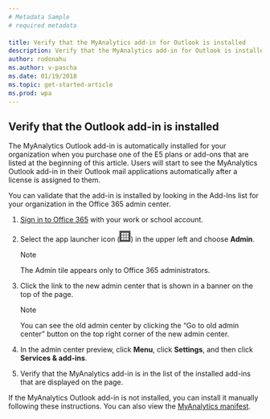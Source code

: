 ```yaml
---
# Metadata Sample
# required metadata

title: Verify that the MyAnalytics add-in for Outlook is installed
description: Verify that the MyAnalytics add-in for Outlook is installed
author: rodonahu
ms.author: v-pascha
ms.date: 01/19/2018
ms.topic: get-started-article
ms.prod: wpa
---
```


## Verify that the Outlook add-in is installed

The MyAnalytics Outlook add-in is automatically installed for your organization when you purchase one of the E5 plans or add-ons that are listed at the beginning of this article. Users will start to see the MyAnalytics Outlook add-in in their Outlook mail applications automatically after a license is assigned to them.

You can validate that the add-in is installed by looking in the Add-Ins list for your organization in the Office 365 admin center.

1. [Sign in to Office 365](https://support.office.com/en-us/article/where-to-sign-in-to-office-365-for-business-e9eb7d51-5430-4929-91ab-6157c5a050b4?ui=en-US&rs=en-US&ad=US) with your work or school account.

2. Select the app launcher icon (<img src="../../Images/app-launcher-icon.png" alt="Office 365 app launcher icon">) in the upper left and choose **Admin**.

    > [!Note] 
    > The Admin tile appears only to Office 365 administrators. 

3. Click the link to the new admin center that is shown in a banner on the top of the page.

    > [!Note] 
    > You can see the old admin center by clicking the “Go to old admin center” button on the top right corner of the new admin center. 

4. In the admin center preview, click **Menu**, click **Settings**, and then click **Services & add-ins**.

5. Verify that the MyAnalytics add-in is in the list of the installed add-ins that are displayed on the page.

If the MyAnalytics Outlook add-in is not installed, you can install it manually following these instructions. You can also view the [MyAnalytics manifest](https://agave.o365weve.com/manifest/Delve%20Analytics%20Official%20.xml).